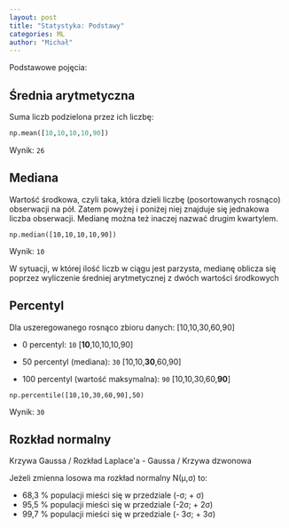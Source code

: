 ```yaml
---
layout: post
title: "Statystyka: Podstawy"
categories: ML
author: "Michał"
---
```


Podstawowe pojęcia:

## Średnia arytmetyczna

Suma liczb podzielona przez ich liczbę:

```python
np.mean([10,10,10,10,90])
```

Wynik: `26`


## Mediana

Wartość środkowa, czyli taka, która dzieli liczbę (posortowanych rosnąco) obserwacji na pół. Zatem powyżej i poniżej niej znajduje się jednakowa liczba obserwacji. Medianę można też inaczej nazwać drugim kwartylem.

```
np.median([10,10,10,10,90])
```

Wynik: `10`

W sytuacji, w której ilość liczb w ciągu jest parzysta, medianę oblicza  się poprzez wyliczenie średniej arytmetycznej z dwóch wartości  środkowych

## Percentyl

Dla uszeregowanego rosnąco zbioru danych: [10,10,30,60,90]

- 0 percentyl: `10` [**10**,10,10,10,90]

- 50 percentyl (mediana): `30` [10,10,**30**,60,90]

- 100 percentyl (wartość maksymalna): `90` [10,10,30,60,**90**]

```
np.percentile([10,10,30,60,90],50)
```

Wynik: `30`

## Rozkład normalny

Krzywa Gaussa / Rozkład Laplace'a - Gaussa / Krzywa dzwonowa

Jeżeli zmienna losowa ma rozkład normalny N(μ,σ) to:

- 68,3 % populacji mieści się w przedziale (-σ; + σ)
- 95,5 % populacji mieści się w przedziale (-2σ; + 2σ)
- 99,7 % populacji mieści się w przedziale (- 3σ; + 3σ)